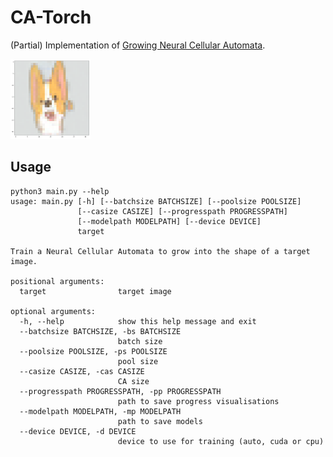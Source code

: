 # CA-Torch
(Partial) Implementation of [Growing Neural Cellular Automata](https://distill.pub/2020/growing-ca/).

<img src="ca_shiba.png" width="128" height="128">

## Usage
```
python3 main.py --help
usage: main.py [-h] [--batchsize BATCHSIZE] [--poolsize POOLSIZE]
               [--casize CASIZE] [--progresspath PROGRESSPATH]
               [--modelpath MODELPATH] [--device DEVICE]
               target

Train a Neural Cellular Automata to grow into the shape of a target image.

positional arguments:
  target                target image

optional arguments:
  -h, --help            show this help message and exit
  --batchsize BATCHSIZE, -bs BATCHSIZE
                        batch size
  --poolsize POOLSIZE, -ps POOLSIZE
                        pool size
  --casize CASIZE, -cas CASIZE
                        CA size
  --progresspath PROGRESSPATH, -pp PROGRESSPATH
                        path to save progress visualisations
  --modelpath MODELPATH, -mp MODELPATH
                        path to save models
  --device DEVICE, -d DEVICE
                        device to use for training (auto, cuda or cpu)
```
